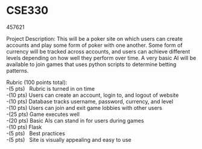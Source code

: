 # CSE330
457621

Project Description: This will be a poker site on which users can create accounts and play some form of poker with one another. Some form of currency will be tracked across accounts, and users can achieve different levels depending on how well they perform over time. A very basic AI will be available to join games that uses python scripts to determine betting patterns.


Rubric (100 points total):  
-(5 pts) &nbsp;&nbsp;Rubric is turned in on time  
-(10 pts) Users can create an account, login to, and logout of website  
-(10 pts) Database tracks username, password, currency, and level  
-(10 pts) Users can join and exit game lobbies with other users  
-(25 pts) Game executes well  
-(20 pts) Basic AIs can stand in for users during games  
-(10 pts) Flask  
-(5 pts) &nbsp;&nbsp;Best practices  
-(5 pts) &nbsp;&nbsp;Site is visually appealing and easy to use  
